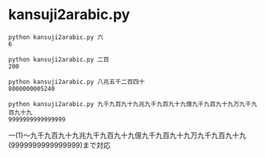 # kansuji2arabic.py

```
python kansuji2arabic.py 六
6

python kansuji2arabic.py 二百
200

python kansuji2arabic.py 八兆五千二百四十
8000000005240

python kansuji2arabic.py 九千九百九十九兆九千九百九十九億九千九百九十九万九千九百九十九
9999999999999999

```

一(1)〜九千九百九十九兆九千九百九十九億九千九百九十九万九千九百九十九(9999999999999999)まで対応